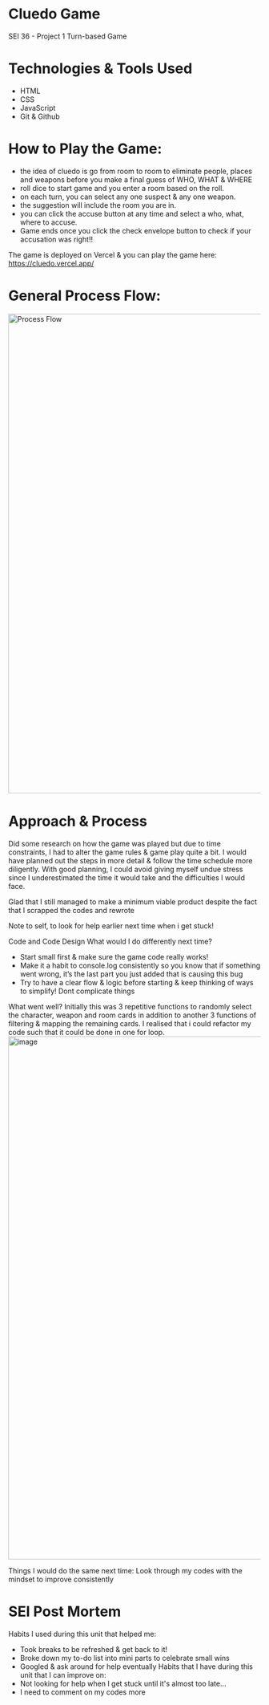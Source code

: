 # Cluedo Game 

SEI 36 - Project 1
Turn-based Game

# Technologies & Tools Used 
- HTML
- CSS
- JavaScript
- Git & Github

# How to Play the Game: 
- the idea of cluedo is go from room to room to eliminate people, places and weapons before you make a final guess of WHO, WHAT & WHERE
- roll dice to start game and you enter a room based on the roll. 
- on each turn, you can select any one suspect & any one weapon. 
- the suggestion will include the room you are in. 
- you can click the accuse button at any time and select a who, what, where to accuse. 
- Game ends once you click the check envelope button to check if your accusation was right!!

The game is deployed on Vercel & you can play the game here: https://cluedo.vercel.app/

# General Process Flow: 
<img width="956" alt="Process Flow" src="https://user-images.githubusercontent.com/103851181/168554002-464e676d-62b3-4eb1-865a-b68f930449db.png">

# Approach & Process
Did some research on how the game was played but due to time constraints, I had to alter the game rules & game play quite a bit. 
I would have planned out the steps in more detail & follow the time schedule more diligently. With good planning, I could avoid giving myself undue stress since I underestimated the time it would take and the difficulties I would face. 

Glad that I still managed to make a minimum viable product despite the fact that I scrapped the codes and rewrote 

Note to self, to look for help earlier next time when i get stuck! 

Code and Code Design
What would I do differently next time?
- Start small first & make sure the game code really works! 
- Make it a habit to console.log consistently so you know that if something went wrong, it’s the last part you just added that is causing this bug
- Try to have a clear flow & logic before starting & keep thinking of ways to simplify! Dont complicate things

What went well?
Initially this was 3 repetitive functions to randomly select the character, weapon and room cards in addition to another 3 functions of filtering & mapping the remaining cards. I realised that i could refactor my code such that it could be done in one for loop.
<img width="1043" alt="image" src="https://user-images.githubusercontent.com/103851181/168573264-ed68573d-e578-41a0-8b62-f60275223c72.png">

Things I would do the same next time: 
Look through my codes with the mindset to improve consistently
 
# SEI Post Mortem
Habits I used during this unit that helped me: 
- Took breaks to be refreshed & get back to it! 
- Broke down my to-do list into mini parts to celebrate small wins 
- Googled & ask around for help eventually
Habits that I have during this unit that I can improve on:
- Not looking for help when I get stuck until it's almost too late...
- I need to comment on my codes more 
